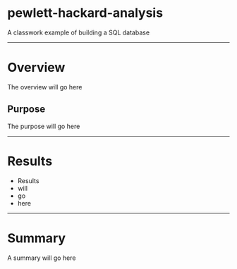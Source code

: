 # pewlett-hackard-analysis
A classwork example of building a SQL database

---

# Overview 
The overview will go here

## Purpose 
The purpose will go here

---

# Results

* Results
* will
* go
* here

---
# Summary
A summary will go here
